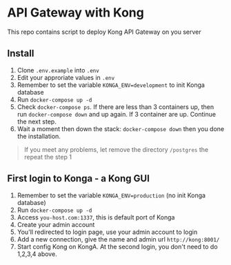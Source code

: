 # API Gateway with Kong

This repo contains script to deploy Kong API Gateway on you server

## Install

1. Clone `.env.example` into `.env`
2. Edit your approriate values in `.env`
3. Remember to set the variable `KONGA_ENV=development` to init Konga database
4. Run `docker-compose up -d`
5. Check `docker-compose ps`.
If there are less than 3 containers up, then run `docker-compose down` and up again. 
If 3 container are up. Continue the next step.
6. Wait a moment then down the stack: `docker-compose down` then you done the installation.

> If you meet any problems, let remove the directory `/postgres` the repeat the step 1

## First login to Konga - a Kong GUI

1. Remember to set the variable `KONGA_ENV=production` (no init Konga database)
2. Run `docker-compose up -d`
3. Access `you-host.com:1337`, this is default port of Konga
4. Create your admin account
5. You'll redirected to login page, use your admin account to login
6. Add a new connection, give the name and admin url `http://kong:8001/`
7. Start config Kong on KongA. At the second login, you don't need to do 1,2,3,4 above.
